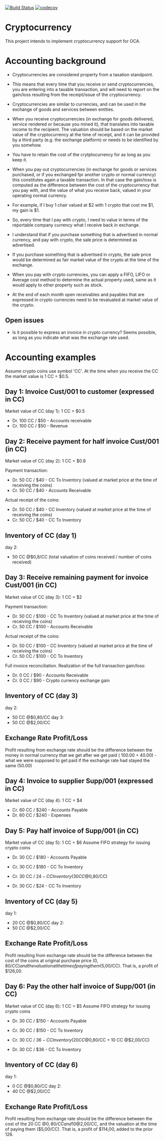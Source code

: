 [![Build Status](https://travis-ci.org/Eficent/cryptocurrency.svg?branch=11.0)](https://travis-ci.org/Eficent/cryptocurrency)
[![codecov](https://codecov.io/gh/Eficent/cryptocurrency/branch/11.0/graph/badge.svg)](https://codecov.io/gh/Eficent/cryptocurrency)

Cryptocurrency
==============

This project intends to implement cryptocurrency support for OCA.


# Accounting background

* Cryptocurrencies are considered property from a taxation standpoint.

* This means that every time that you receive or send cryptocurrencies,
  you are entering into a taxable transaction, and will need to report on the
  gain/loss resulting from the receipt/issue of the cryptocurrency.

* Cryptocurrencies are similar to currencies, and can be used in the exchange
  of goods and services between entities.

* When you receive cryptocurrencies (in exchange for goods delivered,
  service rendered or because you mined it), that translates into taxable
  income to the recipient. The valuation should be based on the market value of
  the cryptocurrency at the time of receipt, and it can be provided by a
  third party (e.g. the exchange platform) or needs to be identified by you somehow.

* You have to retain the cost of the crytptocurrency for as long as you keep it.

* When you pay out cryptocurrencies (in exchange for goods or services
  purchased, or if you exchanged fpr another crypto or normal currency) this
  constitutes again a taxable transaction. In that case the gain/loss is
  computed as the difference between the cost of the cryptocurrency that
  you pay with, and the value of what you receive back, valued in your
  operating normal currency.

* For example, if I buy 1 chair valued at $2 with 1 crypto that cost me $1,
  my gain is $1.

* So, every time that I pay with crypto, I need to value in terms of the
  reportable company currency what I receive back in exchange.

* I understand that if you purchase something that is advertised in
  normal currency, and pay with crypto, the sale price is determined as
  advertised.

* If you purchase something that is advertised in crypto, the sale price
  would be determined as fair market value of the crypto at the time of the
  exchange.

* When you pay with crypto currencies, you can apply a FIFO, LIFO or
  Average cost method to determine the actual property used, same as it would
  apply to other property such as stock.

* At the end of each month open receivables and payables that are expressed
  in crypto currencies need to be revaluated at market value of the crypto.

## Open issues
* Is it possible to express an invoice in crypto currency? Seems possible,
  as long as you indicate what was the exchange rate used.

# Accounting examples
Assume crypto coins use symbol 'CC'.
At the time when you receive the CC the market value is 1 CC = $0.5.

Day 1: Invoice Cust/001 to customer (expressed in CC)
----------------------------------------------------
Market value of CC (day 1): 1 CC = $0.5
* Dr. 100 CC / $50 - Accounts receivable
* Cr. 100 CC / $50 - Revenue

Day 2: Receive payment for half invoice Cust/001 (in CC)
--------------------------------------------------------
Market value of CC (day 2): 1 CC = $0.8

Payment transaction:
* Dr. 50 CC / $40 - CC To Inventory (valued at market price at the time of receiving the coins)
* Cr. 50 CC / $40 - Accounts Receivable

Actual receipt of the coins:
* Dr. 50 CC / $40 - CC Inventory (valued at market price at the time of receiving the coins)
* Cr. 50 CC / $40 - CC To Inventory

Inventory of CC (day 1)
----------------------
day 2:
* 50 CC @$0,8/CC (total valuation of coins received / number of coins received)

Day 3: Receive remaining payment for invoice Cust/001 (in CC)
-------------------------------------------------------------
Market value of CC (day 3): 1 CC = $2

Payment transaction:
* Dr. 50 CC / $100 - CC To Inventory (valued at market price at the time of receiving the coins)
* Cr. 50 CC / $100 - Accounts Receivable

Actual receipt of the coins:
* Dr. 50 CC / $100 - CC Inventory (valued at market price at the time of receiving the coins)
* Cr. 50 CC / $100 - CC To Inventory

Full invoice reconciliation. Realization of the full transaction gain/loss:
* Dr. 0 CC / $90 - Accounts Receivable
* Cr. 0 CC / $90 - Crypto currency exchange gain

Inventory of CC (day 3)
-----------------------
day 2:
* 50 CC @$0,80/CC
day 3:
* 50 CC @$2,00/CC

Exchange Rate Profit/Loss
-------------------------
Profit resulting from exchange rate should be the difference
between the money in normal currency that we get after we get paid (
100.00 + 40.00) - what we were supposed to get paid if the exchange
rate had stayed the same (50.00)

Day 4: Invoice to supplier Supp/001 (expressed in CC)
-----------------------------------------------------
Market value of CC (day 4): 1 CC = $4
* Cr. 60 CC / $240 - Accounts Payable
* Dr. 60 CC / $240 - Expenses

Day 5: Pay half invoice of Supp/001 (in CC)
-------------------------------------------
Market value of CC (day 5): 1 CC = $6
Assume FIFO strategy for issuing crypto coins
* Dr. 30 CC / $180 - Accounts Payable
* Cr. 30 CC / $180 - CC To Inventory

* Cr. 30 CC / $24 - CC Inventory (30 CC @$0,80/CC)
* Dr. 30 CC / $24 - CC To Inventory


Inventory of CC (day 5)
-----------------------
day 1:
* 20 CC @$0,80/CC
day 2:
* 50 CC @$2,00/CC

Exchange Rate Profit/Loss
-------------------------
Profit resulting from exchange rate should be the difference
between the cost of the coins at original purchase price ($0,80/CC) and the
valuation at the time of paying them ($5,00/CC). That is, a profit of $126,00.

Day 6: Pay the other half invoice of Supp/001 (in CC)
----------------------------------------------------
Market value of CC (day 6): 1 CC = $5
Assume FIFO strategy for issuing crypto coins
* Dr. 30 CC / $150 - Accounts Payable
* Cr. 30 CC / $150 - CC To Inventory

* Cr. 30 CC / $36 - CC Inventory (20 CC @$0,80/CC + 10 CC @$2,00/CC)
* Dr. 30 CC / $36 - CC To Inventory

Inventory of CC (day 6)
-----------------------
day 1:
* 0 CC @$0,80/CC
day 2:
* 40 CC @$2,00/CC

Exchange Rate Profit/Loss
-------------------------
Profit resulting from exchange rate should be the difference
between the cost of the 20 CC @$0,80/CC and 10 @$2,00/CC, and the
valuation at the time of paying them ($5,00/CC).
That is, a profit of $114,00, added to the prior 126.
